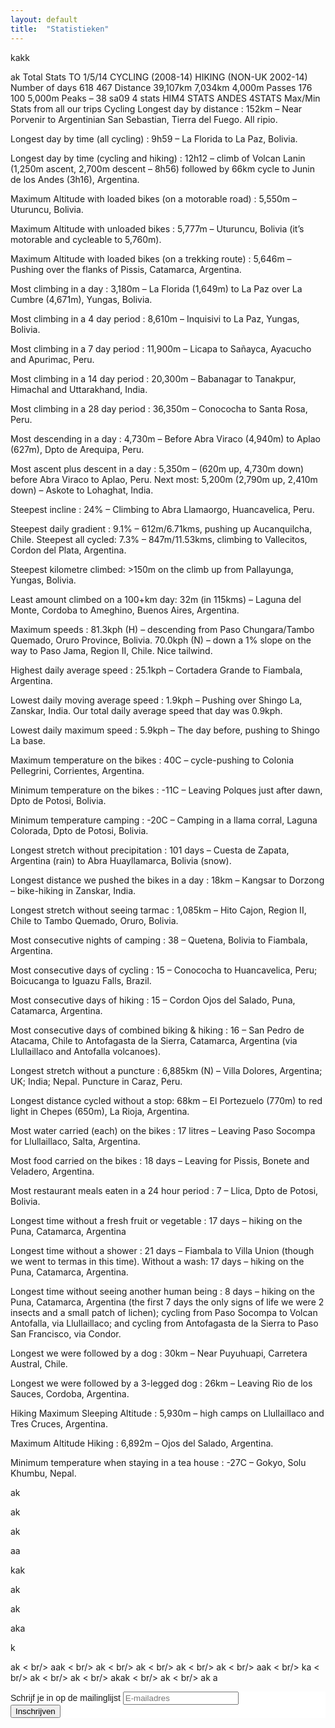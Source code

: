 ```yaml
---
layout: default
title:  "Statistieken"
---
```


kakk


ak
Total Stats
TO 1/5/14	CYCLING (2008-14)	HIKING (NON-UK 2002-14)
Number of days	618	467
Distance	39,107km	7,034km
4,000m Passes	176	100
5,000m Peaks	 –	38
sa09 4 stats  HIM4 STATS  ANDES 4STATS
Max/Min Stats from all our trips
Cycling
Longest day by distance : 152km – Near Porvenir to Argentinian San Sebastian, Tierra del Fuego. All ripio.

Longest day by time (all cycling) : 9h59 – La Florida to La Paz, Bolivia.

Longest day by time (cycling and hiking) : 12h12 – climb of Volcan Lanin (1,250m ascent, 2,700m descent – 8h56) followed by 66km cycle to Junin de los Andes (3h16), Argentina.

Maximum Altitude with loaded bikes (on a motorable road) : 5,550m – Uturuncu, Bolivia.

Maximum Altitude with unloaded bikes : 5,777m – Uturuncu, Bolivia (it’s motorable and cycleable to 5,760m).

Maximum Altitude with loaded bikes (on a trekking route) : 5,646m – Pushing over the flanks of Pissis, Catamarca, Argentina.

Most climbing in a day : 3,180m – La Florida (1,649m) to La Paz over La Cumbre (4,671m), Yungas, Bolivia.

Most climbing in a 4 day period : 8,610m – Inquisivi to La Paz, Yungas, Bolivia.

Most climbing in a 7 day period : 11,900m – Licapa to Sañayca, Ayacucho and Apurimac, Peru.

Most climbing in a 14 day period : 20,300m – Babanagar to Tanakpur, Himachal and Uttarakhand, India.

Most climbing in a 28 day period : 36,350m – Conococha to Santa Rosa, Peru.

Most descending in a day : 4,730m – Before Abra Viraco (4,940m) to Aplao (627m), Dpto de Arequipa, Peru.

Most ascent plus descent in a day : 5,350m – (620m up, 4,730m down) before Abra Viraco to Aplao, Peru. Next most: 5,200m (2,790m up, 2,410m down) – Askote to Lohaghat, India.

Steepest incline : 24% – Climbing to Abra Llamaorgo, Huancavelica, Peru.

Steepest daily gradient : 9.1% – 612m/6.71kms, pushing up Aucanquilcha, Chile. Steepest all cycled: 7.3% – 847m/11.53kms, climbing to Vallecitos, Cordon del Plata, Argentina.

Steepest kilometre climbed: >150m on the climb up from Pallayunga, Yungas, Bolivia.

Least amount climbed on a 100+km day: 32m (in 115kms) – Laguna del Monte, Cordoba to Ameghino, Buenos Aires, Argentina.

Maximum speeds : 81.3kph (H) – descending from Paso Chungara/Tambo Quemado, Oruro Province, Bolivia. 70.0kph (N) – down a 1% slope on the way to Paso Jama, Region II, Chile. Nice tailwind.

Highest daily average speed : 25.1kph – Cortadera Grande to Fiambala, Argentina.

Lowest daily moving average speed : 1.9kph – Pushing over Shingo La, Zanskar, India. Our total daily average speed that day was 0.9kph.

Lowest daily maximum speed : 5.9kph – The day before, pushing to Shingo La base.

Maximum temperature on the bikes : 40C – cycle-pushing to Colonia Pellegrini, Corrientes, Argentina.

Minimum temperature on the bikes : -11C – Leaving Polques just after dawn, Dpto de Potosi, Bolivia.

Minimum temperature camping : -20C – Camping in a llama corral, Laguna Colorada, Dpto de Potosi, Bolivia.

Longest stretch without precipitation : 101 days – Cuesta de Zapata, Argentina (rain) to Abra Huayllamarca, Bolivia (snow).

Longest distance we pushed the bikes in a day : 18km – Kangsar to Dorzong – bike-hiking in Zanskar, India.

Longest stretch without seeing tarmac : 1,085km – Hito Cajon, Region II, Chile to Tambo Quemado, Oruro, Bolivia.

Most consecutive nights of camping : 38 – Quetena, Bolivia to Fiambala, Argentina.

Most consecutive days of cycling : 15 – Conococha to Huancavelica, Peru; Boicucanga to Iguazu Falls, Brazil.

Most consecutive days of hiking : 15 – Cordon Ojos del Salado, Puna, Catamarca, Argentina.

Most consecutive days of combined biking & hiking : 16 – San Pedro de Atacama, Chile to Antofagasta de la Sierra, Catamarca, Argentina (via Llullaillaco and Antofalla volcanoes).

Longest stretch without a puncture : 6,885km (N) – Villa Dolores, Argentina; UK; India; Nepal. Puncture in Caraz, Peru.

Longest distance cycled without a stop: 68km – El Portezuelo (770m) to red light in Chepes (650m), La Rioja, Argentina.

Most water carried (each) on the bikes : 17 litres – Leaving Paso Socompa for Llullaillaco, Salta, Argentina.

Most food carried on the bikes : 18 days – Leaving for Pissis, Bonete and Veladero, Argentina.

Most restaurant meals eaten in a 24 hour period : 7 – Llica, Dpto de Potosi, Bolivia.

Longest time without a fresh fruit or vegetable : 17 days – hiking on the Puna, Catamarca, Argentina

Longest time without a shower : 21 days – Fiambala to Villa Union (though we went to termas in this time). Without a wash: 17 days – hiking on the Puna, Catamarca, Argentina.

Longest time without seeing another human being : 8 days – hiking on the Puna, Catamarca, Argentina (the first 7 days the only signs of life we were 2 insects and a small patch of lichen); cycling from Paso Socompa to Volcan Antofalla, via Llullaillaco; and cycling from Antofagasta de la Sierra to Paso San Francisco, via Condor.

Longest we were followed by a dog : 30km – Near Puyuhuapi, Carretera Austral, Chile.

Longest we were followed by a 3-legged dog : 26km – Leaving Rio de los Sauces, Cordoba, Argentina.



Hiking
Maximum Sleeping Altitude : 5,930m – high camps on Llullaillaco and Tres Cruces, Argentina.

Maximum Altitude Hiking : 6,892m – Ojos del Salado, Argentina.

Minimum temperature when staying in a tea house : -27C – Gokyo, Solu Khumbu, Nepal.


ak


ak


ak


aa


kak


ak


ak


aka


k


ak < br/>
aak < br/>
ak < br/>
ak < br/>
ak < br/>
ak < br/>
aak < br/>
ka < br/>
ak < br/>
ak < br/>
akak < br/>
ak < br/>
ak
a

<!-- Begin MailChimp Signup Form -->
<link href="//cdn-images.mailchimp.com/embedcode/slim-10_7.css" rel="stylesheet" type="text/css">
<style type="text/css">
	#mc_embed_signup{background:#fff; clear:left; font:14px Helvetica,Arial,sans-serif; }
	/* Add your own MailChimp form style overrides in your site stylesheet or in this style block.
	   We recommend moving this block and the preceding CSS link to the HEAD of your HTML file. */
</style>
<div id="mc_embed_signup">
<form action="//github.us15.list-manage.com/subscribe/post?u=a90142ee8d9b640d9eb46a9b9&amp;id=18ddc80f3b" method="post" id="mc-embedded-subscribe-form" name="mc-embedded-subscribe-form" class="validate" target="_blank" novalidate>
    <div id="mc_embed_signup_scroll">
	<label for="mce-EMAIL">Schrijf je in op de mailinglijst</label>
	<input type="email" value="" name="EMAIL" class="email" id="mce-EMAIL" placeholder="E-mailadres" required>
    <!-- real people should not fill this in and expect good things - do not remove this or risk form bot signups-->
    <div style="position: absolute; left: -5000px;" aria-hidden="true"><input type="text" name="b_a90142ee8d9b640d9eb46a9b9_18ddc80f3b" tabindex="-1" value=""></div>
    <div class="clear"><input type="submit" value="Inschrijven" name="subscribe" id="mc-embedded-subscribe" class="button"></div>
    </div>
</form>
</div>

<!--End mc_embed_signup-->
